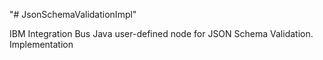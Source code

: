 "# JsonSchemaValidationImpl" 

IBM Integration Bus Java user-defined node for JSON Schema Validation. Implementation